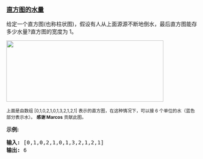 ### [直方图的水量](https://leetcode-cn.com/problems/volume-of-histogram-lcci)

<p>给定一个直方图(也称柱状图)，假设有人从上面源源不断地倒水，最后直方图能存多少水量?直方图的宽度为 1。</p>

<p><img src="https://assets.leetcode-cn.com/aliyun-lc-upload/uploads/2018/10/22/rainwatertrap.png" style="height: 161px; width: 412px;"></p>

<p><small>上面是由数组 [0,1,0,2,1,0,1,3,2,1,2,1] 表示的直方图，在这种情况下，可以接 6 个单位的水（蓝色部分表示水）。&nbsp;<strong>感谢 Marcos</strong> 贡献此图。</small></p>

<p><strong>示例:</strong></p>

<pre><strong>输入:</strong> [0,1,0,2,1,0,1,3,2,1,2,1]
<strong>输出:</strong> 6</pre>
